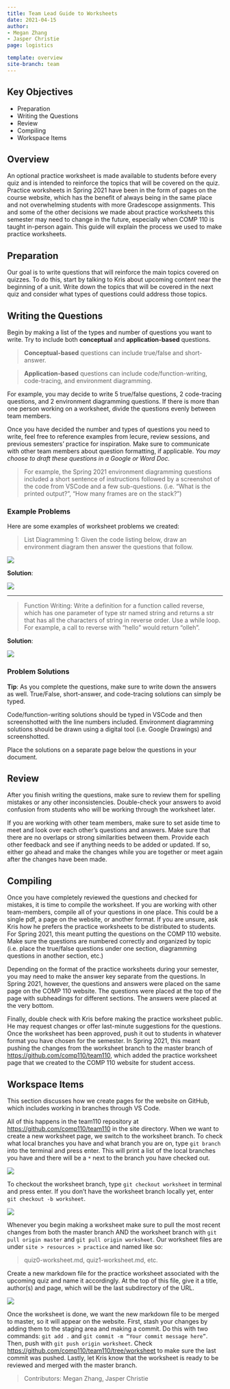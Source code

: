 ```yaml
---
title: Team Lead Guide to Worksheets
date: 2021-04-15
author:
- Megan Zhang
- Jasper Christie 
page: logistics

template: overview
site-branch: team
---
```


## Key Objectives

- Preparation
- Writing the Questions
- Review
- Compiling
- Workspace Items

## Overview

An optional practice worksheet is made available to students before every quiz and is intended to reinforce the topics that will be covered on the quiz. Practice worksheets in Spring 2021 have been in the form of pages on the course website, which has the benefit of always being in the same place and not overwhelming students with more Gradescope assignments. This and some of the other decisions we made about practice worksheets this semester may need to change in the future, especially when COMP 110 is taught in-person again. This guide will explain the process we used to make practice worksheets.

## Preparation

Our goal is to write questions that will reinforce the main topics covered on quizzes. To do this, start by talking to Kris about upcoming content near the beginning of a unit. Write down the topics that will be covered in the next quiz and consider what types of questions could address those topics.

## Writing the Questions

Begin by making a list of the types and number of questions you want to write. Try to include both **conceptual** and **application-based** questions.

> **Conceptual-based** questions can include true/false and short-answer.

> **Application-based** questions can include code/function-writing, code-tracing, and environment diagramming.

For example, you may decide to write 5 true/false questions, 2 code-tracing questions, and 2 environment diagramming questions. If there is more than one person working on a worksheet, divide the questions evenly between team members.

Once you have decided the number and types of questions you need to write, feel free to reference examples from lecure, review sessions, and previous semesters’ practice for inspiration. Make sure to communicate with other team members about question formatting, if applicable. _You may choose to draft these questions in a Google or Word Doc._

> For example, the Spring 2021 environment diagramming questions included a short sentence of instructions followed by a screenshot of the code from VSCode and a few sub-questions. (i.e. “What is the printed output?”, “How many frames are on the stack?”)

### Example Problems

Here are some examples of worksheet problems we created:

> List Diagramming 1:
> Given the code listing below, draw an environment diagram then answer the questions that follow.

![](/static/team/worksheets/exampleq.png)

**Solution**:

![](/static/team/worksheets/exampleq-answer.png)

---

> Function Writing: Write a definition for a function called reverse, which has one parameter of type str named string and returns a str that has all the characters of string in reverse order. Use a while loop. For example, a call to reverse with “hello” would return “olleh”.

**Solution**:

![](/static/team/worksheets/exampleq2-answer.png)


### Problem Solutions

**Tip**: As you complete the questions, make sure to write down the answers as well. True/False, short-answer, and code-tracing solutions can simply be typed.

Code/function-writing solutions should be typed in VSCode and then screenshotted with the line numbers included. Environment diagramming solutions should be drawn using a digital tool (i.e. Google Drawings) and screenshotted.

Place the solutions on a separate page below the questions in your document.

## Review

After you finish writing the questions, make sure to review them for spelling mistakes or any other inconsistencies. Double-check your answers to avoid confusion from students who will be working through the worksheet later.

If you are working with other team members, make sure to set aside time to meet and look over each other’s questions and answers. Make sure that there are no overlaps or strong similarities between them. Provide each other feedback and see if anything needs to be added or updated. If so, either go ahead and make the changes while you are together or meet again after the changes have been made.

## Compiling

Once you have completely reviewed the questions and checked for mistakes, it is time to compile the worksheet. If you are working with other team-members, compile all of your questions in one place. This could be a single pdf, a page on the website, or another format. If you are unsure, ask Kris how he prefers the practice worksheets to be distributed to students. For Spring 2021, this meant putting the questions on the COMP 110 website. Make sure the questions are numbered correctly and organized by topic (i.e. place the true/false questions under one section, diagramming questions in another section, etc.)

Depending on the format of the practice worksheets during your semester, you may need to make the answer key separate from the questions. In Spring 2021, however, the questions and answers were placed on the same page on the COMP 110 website. The questions were placed at the top of the page with subheadings for different sections. The answers were placed at the very bottom.

Finally, double check with Kris before making the practice worksheet public. He may request changes or offer last-minute suggestions for the questions. Once the worksheet has been approved, push it out to students in whatever format you have chosen for the semester. In Spring 2021, this meant pushing the changes from the worksheet branch to the master branch of <https://github.com/comp110/team110>, which added the practice worksheet page that we created to the COMP 110 website for student access.

## Workspace Items

This section discusses how we create pages for the website on GitHub, which includes working in branches through VS Code.

All of this happens in the team110 repository at <https://github.com/comp110/team110> in the site directory. When we want to create a new worksheet page, we switch to the worksheet branch. To check what local branches you have and what branch you are on, type `git branch` into the terminal and press enter. This will print a list of the local branches you have and there will be a `*` next to the branch you have checked out.

![](/static/team/worksheets/branch.PNG)

To checkout the worksheet branch, type `git checkout worksheet` in terminal and press enter. If you don’t have the worksheet branch locally yet, enter `git checkout -b worksheet`.

![](/static/team/worksheets/checkout.PNG)

Whenever you begin making a worksheet make sure to pull the most recent changes from both the master branch AND the worksheet branch with `git pull origin master` and `git pull origin worksheet`. Our worksheet files are under `site > resources > practice` and named like so:

> quiz0-worksheet.md, quiz1-worksheet.md, etc.

Create a new markdown file for the practice worksheet associated with the upcoming quiz and name it accordingly. At the top of this file, give it a title, author(s) and page, which will be the last subdirectory of the URL.

![](/static/team/worksheets/header.PNG)

Once the worksheet is done, we want the new markdown file to be merged to master, so it will appear on the website. First, stash your changes by adding them to the staging area and making a commit. Do this with two commands: `git add .` and `git commit -m “Your commit message here”`. Then, push with `git push origin worksheet`. Check <https://github.com/comp110/team110/tree/worksheet> to make sure the last commit was pushed. Lastly, let Kris know that the worksheet is ready to be reviewed and merged with the master branch.

> Contributors: Megan Zhang, Jasper Christie 
